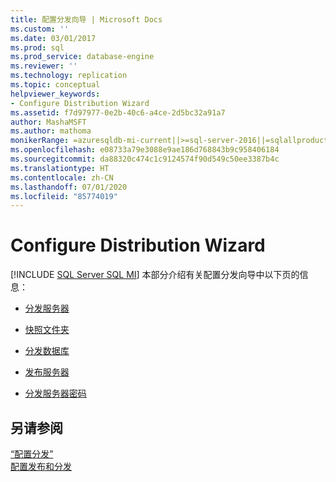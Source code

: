 ```yaml
---
title: 配置分发向导 | Microsoft Docs
ms.custom: ''
ms.date: 03/01/2017
ms.prod: sql
ms.prod_service: database-engine
ms.reviewer: ''
ms.technology: replication
ms.topic: conceptual
helpviewer_keywords:
- Configure Distribution Wizard
ms.assetid: f7d97977-0e2b-40c6-a4ce-2d5bc32a91a7
author: MashaMSFT
ms.author: mathoma
monikerRange: =azuresqldb-mi-current||>=sql-server-2016||=sqlallproducts-allversions
ms.openlocfilehash: e08733a79e3088e9ae186d768843b9c958406184
ms.sourcegitcommit: da88320c474c1c9124574f90d549c50ee3387b4c
ms.translationtype: HT
ms.contentlocale: zh-CN
ms.lasthandoff: 07/01/2020
ms.locfileid: "85774019"
---
```

# <a name="configure-distribution-wizard"></a>Configure Distribution Wizard
[!INCLUDE [SQL Server SQL MI](../../includes/applies-to-version/sql-asdbmi.md)]
  本部分介绍有关配置分发向导中以下页的信息：  
  
-   [分发服务器](../../relational-databases/replication/distributor.md)  
  
-   [快照文件夹](../../relational-databases/replication/snapshot-folder.md)  
  
-   [分发数据库](../../relational-databases/replication/distribution-database.md)  
  
-   [发布服务器](../../relational-databases/replication/publishers.md)  
  
-   [分发服务器密码](../../relational-databases/replication/distributor-password.md)  
  
## <a name="see-also"></a>另请参阅  
 [“配置分发”](../../relational-databases/replication/configure-distribution.md)   
 [配置发布和分发](../../relational-databases/replication/configure-publishing-and-distribution.md)   

  
  
